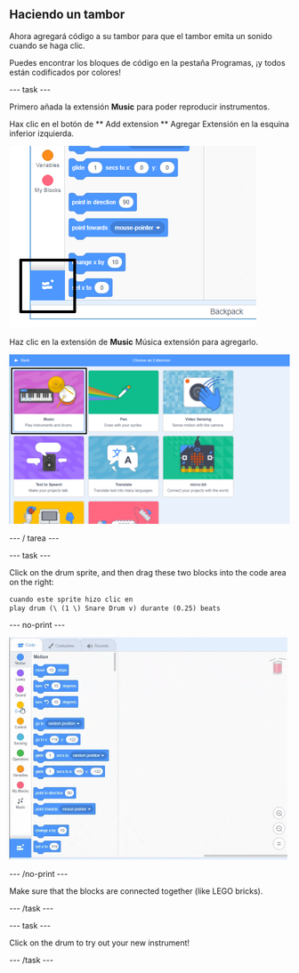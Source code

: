 ## Haciendo un tambor

Ahora agregará código a su tambor para que el tambor emita un sonido cuando se haga clic.

Puedes encontrar los bloques de código en la pestaña Programas, ¡y todos están codificados por colores!

\--- task \---

Primero añada la extensión **Music** para poder reproducir instrumentos.

Hax clic en el botón de ** Add extension ** Agregar Extensión en la esquina inferior izquierda.

![añadir botón de extensión resaltado](images/add-extension-annotated.png)

Haz clic en la extensión de **Music** Música extensión para agregarlo.

![extensión musica resaltada](images/click-music-annotated.png)

\--- / tarea \---

\--- task \---

Click on the drum sprite, and then drag these two blocks into the code area on the right:

```blocks3
cuando este sprite hizo clic en
play drum (\ (1 \) Snare Drum v) durante (0.25) beats
```

\--- no-print \---

![screenshot](images/connect-block.gif)

\--- /no-print \---

Make sure that the blocks are connected together (like LEGO bricks).

\--- /task \---

\--- task \---

Click on the drum to try out your new instrument!

\--- /task \---